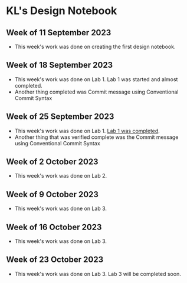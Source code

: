 # KL's Design Notebook

## Week of 11 September 2023

* This week's work was done on creating the first design notebook.

## Week of 18 September 2023

* This week's work was done on Lab 1. Lab 1 was started and almost completed.
* Another thing completed was Commit message using Conventional Commit Syntax

## Week of 25 September 2023

* This week's work was done on Lab 1. [Lab 1 was completed](https://github.com/Kacademic/Lab1/tree/main).
* Another thing that was verified complete was the Commit message using Conventional Commit Syntax

## Week of 2 October 2023

* This week's work was done on Lab 2. 

## Week of 9 October 2023

* This week's work was done on Lab 3.

## Week of 16 October 2023

* This week's work was done on Lab 3.

## Week of 23 October 2023

* This week's work was done on Lab 3. Lab 3 will be completed soon. 
